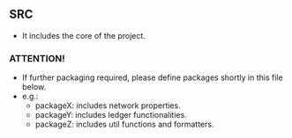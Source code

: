 ## SRC
- It includes the core of the project.

### ATTENTION!
- If further packaging required, please define packages shortly in this file below.
- e.g.:
    - packageX: includes network properties.
    - packageY: includes ledger functionalities.
    - packageZ: includes util functions and formatters.

